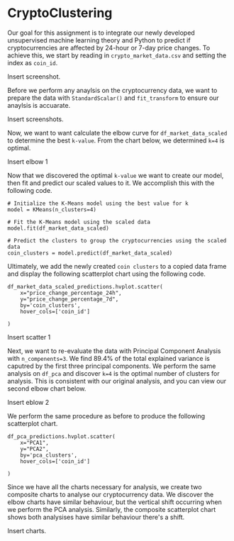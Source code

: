 # CryptoClustering

Our goal for this assignment is to integrate our newly developed unsupervised machine learning theory and Python to predict if 
cryptocurrencies are affected by 24-hour or 7-day price changes. To achieve this, we start by reading in `crypto_market_data.csv` and 
setting the index as `coin_id`. 

Insert screenshot. 

Before we perform any anaylsis on the cryptocurrency data, we want to prepare the data with `StandardScalar()` and `fit_transform` to ensure 
our anaylsis is accuarate. 

Insert screenshots.

Now, we want to want calculate the elbow curve for `df_market_data_scaled` to determine the best `k-value`. From the chart below, we 
determined `k=4` is optimal.

Insert elbow 1

Now that we discovered the optimal `k-value` we want to create our model, then fit and predict our scaled values to it. We accomplish this
with the following code. 

```
# Initialize the K-Means model using the best value for k
model = KMeans(n_clusters=4)
```

```
# Fit the K-Means model using the scaled data
model.fit(df_market_data_scaled)
```

```
# Predict the clusters to group the cryptocurrencies using the scaled data
coin_clusters = model.predict(df_market_data_scaled)
```

Ultimately, we add the newly created `coin clusters` to a copied data frame and display the following scatterplot chart using the following code. 

```
df_market_data_scaled_predictions.hvplot.scatter(
    x="price_change_percentage_24h",
    y="price_change_percentage_7d", 
    by='coin_clusters',
    hover_cols=['coin_id']

)

```

Insert scatter 1

Next, we want to re-evaluate the data with Principal Component Analysis with `n_compenents=3`. We find 89.4% of the total explained variance 
is caputred by the first three principal components. We perform the same analysis on `df_pca` and discover `k=4` is the optimal number of 
clusters for analysis. This is consistent with our original analysis, and you can view our second elbow chart below. 

Insert eblow 2

We perform the same procedure as before to produce the following scatterplot chart. 

```
df_pca_predictions.hvplot.scatter(
    x="PCA1",
    y="PCA2", 
    by='pca_clusters',
    hover_cols=['coin_id']

)
```

Since we have all the charts necessary for analysis, we create two composite charts to analyse our cryptocurrency data. We discover the 
elbow charts have similar behaviour, but the vertical shift occurring when we perform the PCA analysis. Similarly, the composite scatterplot 
chart shows both analysises have similar behaviour there's a shift. 

Insert charts. 